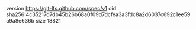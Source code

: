 version https://git-lfs.github.com/spec/v1
oid sha256:4c35217d7db45b26b68a0f09d7dcfea3a3fdc8a2d6037c692c1ee59a9a8e636b
size 18821
